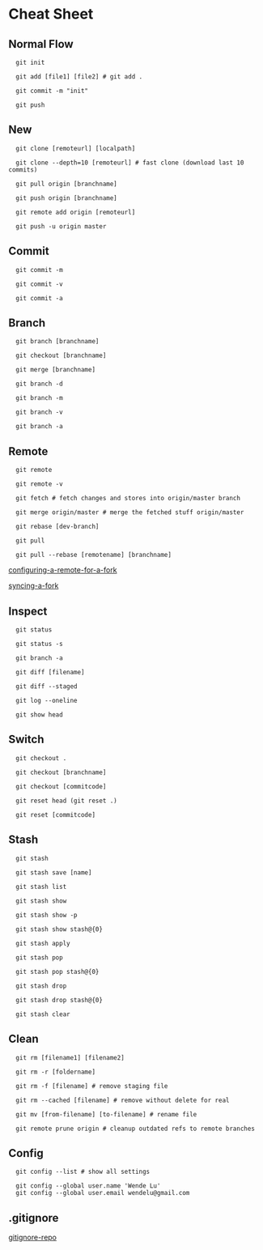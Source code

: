 # Cheat Sheet

## Normal Flow

````
  git init

  git add [file1] [file2] # git add .

  git commit -m "init"

  git push
````

## New

````
  git clone [remoteurl] [localpath]

  git clone --depth=10 [remoteurl] # fast clone (download last 10 commits)

  git pull origin [branchname]

  git push origin [branchname]

  git remote add origin [remoteurl]

  git push -u origin master
````

## Commit

````
  git commit -m

  git commit -v

  git commit -a
````

## Branch

````
  git branch [branchname]

  git checkout [branchname]

  git merge [branchname]

  git branch -d

  git branch -m

  git branch -v

  git branch -a
````

## Remote

````
  git remote

  git remote -v

  git fetch # fetch changes and stores into origin/master branch

  git merge origin/master # merge the fetched stuff origin/master

  git rebase [dev-branch]

  git pull

  git pull --rebase [remotename] [branchname]
````

[configuring-a-remote-for-a-fork](https://help.github.com/articles/configuring-a-remote-for-a-fork/)

[syncing-a-fork](https://help.github.com/articles/syncing-a-fork/)

## Inspect

````
  git status

  git status -s

  git branch -a

  git diff [filename]

  git diff --staged

  git log --oneline

  git show head
````

## Switch

````
  git checkout .

  git checkout [branchname]

  git checkout [commitcode]

  git reset head (git reset .)

  git reset [commitcode]
````

## Stash

````
  git stash

  git stash save [name]

  git stash list

  git stash show

  git stash show -p

  git stash show stash@{0}

  git stash apply

  git stash pop

  git stash pop stash@{0}

  git stash drop

  git stash drop stash@{0}

  git stash clear
````

## Clean

````
  git rm [filename1] [filename2]

  git rm -r [foldername]

  git rm -f [filename] # remove staging file

  git rm --cached [filename] # remove without delete for real

  git mv [from-filename] [to-filename] # rename file

  git remote prune origin # cleanup outdated refs to remote branches
````

## Config

````
  git config --list # show all settings

  git config --global user.name 'Wende Lu'
  git config --global user.email wendelu@gmail.com
````

## .gitignore

[gitignore-repo](https://github.com/github/gitignore)

